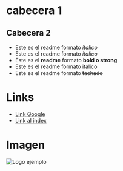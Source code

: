 # cabecera 1
## Cabecera 2

- Este es el readme formato *italico*
- Este es el readme formato _italico_
- Este es el **readme** formato __bold o strong__
- Este es el readme formato italico
- Este es el readme formato ~~tachado~~

# Links
- <a href="http://www.google.com">Link Google</a>
- [Link al index](index.html)

# Imagen
![Logo ejemplo](https://image.flaticon.com/icons/png/512/25/25231.png)